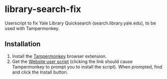 # library-search-fix

Userscript to fix Yale Library Quicksearch (search.library.yale.edu), to be used with Tampermonkey.

## Installation

1. Install the [Tampermonkey](https://tampermonkey.net) browser extension.
2. Get the [Website user script](https://raw.githubusercontent.com/myvaughn/library-search-fix/main/quicksearchFix.user.js) (clicking the link should cause Tampermonkey to prompt you to install the script). When prompted, find and click the Install button.
